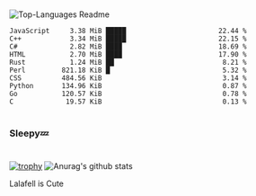 #

![Top-Languages Readme](https://github.com/MogsFriend/MogsFriend/workflows/Top-Languages%20Readme/badge.svg)

<!--START_SECTION:top_language-->
```text
JavaScript     3.38 MiB █████                       22.44 %
C++            3.34 MiB █████                       22.15 %
C#             2.82 MiB ████                        18.69 %
HTML           2.70 MiB ████                        17.90 %
Rust           1.24 MiB ██                           8.21 %
Perl         821.18 KiB █                            5.32 %
CSS          484.56 KiB                              3.14 %
Python       134.96 KiB                              0.87 %
Go           120.57 KiB                              0.78 %
C             19.57 KiB                              0.13 %
```
<!--END_SECTION:top_language-->

#
### Sleepy💤
#
[![trophy](https://github-profile-trophy.vercel.app/?username=MogsFriend&theme=onedark)](https://github.com/ryo-ma/github-profile-trophy)
![Anurag's github stats](https://github-readme-stats.vercel.app/api?username=MogsFriend&hide=prs,issues,contribs&count_private=true)

Lalafell is Cute
<!--
**MogsFriend/MogsFriend** is a ✨ _special_ ✨ repository because its `README.md` (this file) appears on your GitHub profile.

Here are some ideas to get you started:

- 🔭 I’m currently working on ...
- 🌱 I’m currently learning ...
- 👯 I’m looking to collaborate on ...
- 🤔 I’m looking for help with ...
- 💬 Ask me about ...
- 📫 How to reach me: ...
- 😄 Pronouns: ...
- ⚡ Fun fact: ...
-->
